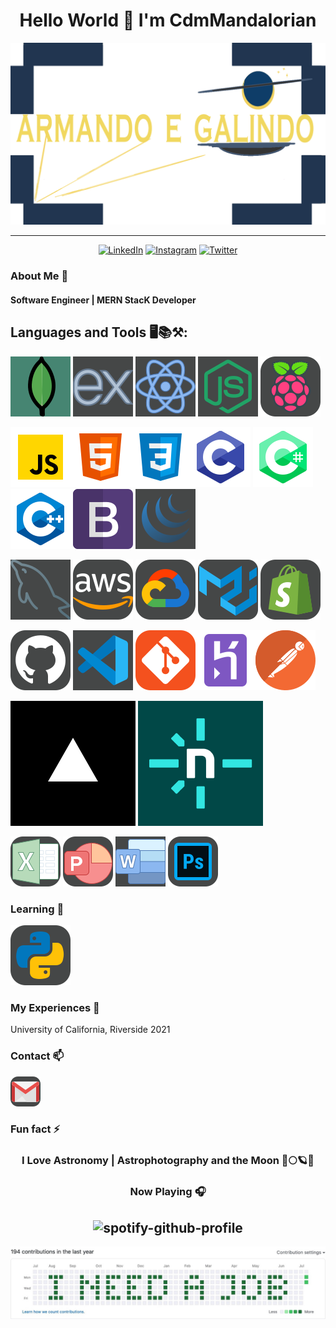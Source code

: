 <div align="center">
<h1>Hello World 👋 I'm CdmMandalorian</h1>
<img src="./logo.png">
<hr>
</div>

<center>

<a href="https://www.linkedin.com/in/armando-galindo/" target="_blank"><img src="https://img.shields.io/badge/LinkedIn-%230077B5.svg?&style=flat-square&logo=linkedin&logoColor=white" alt="LinkedIn"></a>
<a href="https://www.instagram.com/aegcodes/" target="_blank"><img src="https://img.shields.io/badge/Instagram-%23E4405F.svg?&style=flat-square&logo=instagram&logoColor=white" alt="Instagram"></a>
<a href="https://twitter.com/MandolorCodes/" target="_blank"><img src="https://img.shields.io/badge/Twitter-%231DA1F2.svg?&style=flat-square&logo=twitter&logoColor=white" alt="Twitter"></a>

</center>

<!--

Here are some ideas to get you started:

- 🔭 I’m currently working on ...
- 🌱 I’m currently learning ...
- 👯 I’m looking to collaborate on ...
- 🤔 I’m looking for help with ...
- 💬 Ask me about ...
-->
### About Me 🚀
<h4>Software Engineer | MERN StacK Developer</h4>

<h2>Languages and Tools 🖥️📚⚒️:</h2>

<img src="./icons8-mongodb-a-cross-platform-document-oriented-database-program-96.png"> <img src="./icons8-express-js-96.png"> <img src="./icons8-react-js-96.png"> <img src="./icons8-node-js-96.png"> <img src='./icons8-raspberry-pi-96.png'><br>

<img src="./icons8-javascript-96.png"><img src="./icons8-html-96.png"><img src="./icons8-css-96.png"><img src="./icons8-c-programming-96.png"> <img src='./icons8-c-sharp-logo-2-96.png'> <img src="./icons8-c++-96.png"> <img src="./icons8-bootstrap-a-free-and-open-source-css-framework-96.png"> <img src="./icons8-jquery-96.png">

<img src="./icons8-mysql-96.png"> <img src="./icons8-amazon-web-services-96.png"> <img src="./icons8-google-cloud-96.png"> <img src='./icons8-material-ui-96.png'> <img src="./icons8-shopify-96.png">


<img src='./icons8-github-96.png'> <img src="./icons8-visual-studio-code-2019-96.png"> <img src="./icons8-git-96.png"><img src="./icons8-heroku-96.png"><img src="./icons8-postman-is-the-only-complete-api-development-environment-96.png">

<img src='./vercel.png'> <img src='./netlify.png'>

<img src='./icons8-microsoft-excel-80.png'> <img src='./icons8-microsoft-powerpoint-2019-80.png'> <img src='./icons8-microsoft-word-2019-80.png'> <img src='./icons8-adobe-photoshop-80.png'>


### Learning 🧠
<img src='./icons8-python-96.png'>

### My Experiences 🌟

University of California, Riverside 2021

### Contact 📫 
<a href='mailto:aegtechcodes@gmail.com'><img src='./icons8-gmail-48.png'></a>

### Fun fact ⚡
<h3 align='center'>I Love Astronomy | Astrophotography and the Moon 📸🌕🪐🌌</h3>
<center>

### Now Playing 🎧
![spotify-github-profile](https://spotify-github-profile.vercel.app/api/view?uid=1229299323&cover_image=true&theme=novatorem&show_offline=false&background_color=121212&interchange=false&bar_color=53b14f&bar_color_cover=false)
<br/>
---
<img src='./I_Need_A_Job.jpg'>
